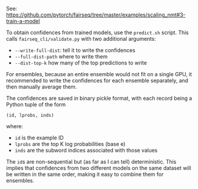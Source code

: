 See: https://github.com/pytorch/fairseq/tree/master/examples/scaling_nmt#3-train-a-model

To obtain confidences from trained models, use the `predict.sh` script. This calls
`fairseq_cli/validate.py` with two additional arguments:

* `--write-full-dist`: tell it to write the confidences
* `--full-dist-path` where to write them
* `--dist-top-k` how many of the top predictions to write

For ensembles, because an entire ensemble would not fit on a single
GPU, it recommended to write the confidences for each ensemble
separately, and then manually average them.

The confidences are saved in binary pickle format, with each record
being a Python tuple of the form

`(id, lprobs, inds)`

where:

* `id` is the example ID
* `lprobs` are the top K log probabilities (base e)
* `inds` are the subword indices associated with those values

The `id`s are non-sequential but (as far as I can tell) deterministic.
This implies that confidences from two different models on the same
dataset will be written in the same order, making it easy to combine
them for ensembles.


